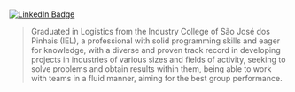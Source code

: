 # 
[![LinkedIn Badge](https://img.shields.io/badge/LinkedIn-0077B5?style=for-the-badge&logo=linkedin&logoColor=white)](https://www.linkedin.com/in/augustomonclaro/)

> Graduated in Logistics from the Industry College of São José dos Pinhais (IEL), a professional with solid programming skills and eager for knowledge, with a diverse and proven track record in developing projects in industries of various sizes and fields of activity, seeking to solve problems and obtain results within them, being able to work with teams in a fluid manner, aiming for the best group performance.

#

